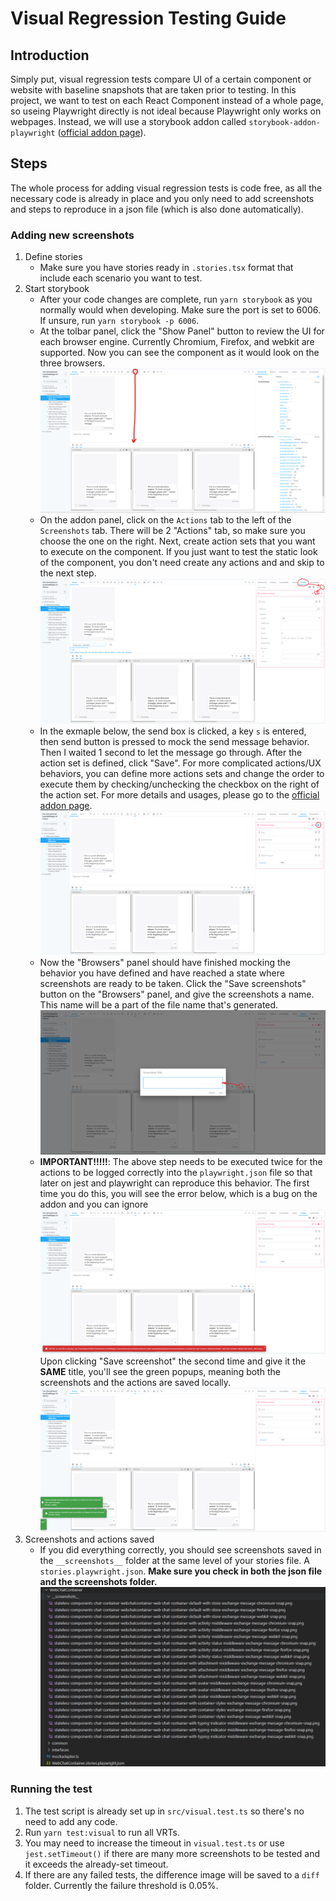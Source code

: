 # Visual Regression Testing Guide

## Introduction
Simply put, visual regression tests compare UI of a certain component or website with baseline snapshots that are taken prior to testing. In this project, we want to test on each React Component instead of a whole page, so useing Playwright directly is not ideal because Playwright only works on webpages. Instead, we will use a storybook addon called `storybook-addon-playwright` ([official addon page](https://storybook.js.org/addons/storybook-addon-playwright)).

## Steps
The whole process for adding visual regression tests is code free, as all the necessary code is already in place and you only need to add screenshots and steps to reproduce in a json file (which is also done automatically).

### Adding new screenshots

1. Define stories
    - Make sure you have stories ready in `.stories.tsx` format that include each scenario you want to test.
1. Start storybook
    - After your code changes are complete, run `yarn storybook` as you normally would when developing. Make sure the port is set to 6006. If unsure, run `yarn storybook -p 6006`.
    - At the tolbar panel, click the "Show Panel" button to review the UI for each browser engine. Currently Chromium, Firefox, and webkit are supported. Now you can see the component as it would look on the three browsers.
    ![vrt-show-panel](.attachments/vrt-show-panel.png)
    - On the addon panel, click on the `Actions` tab to the left of the `Screenshots` tab. There will be 2 "Actions" tab, so make sure you choose the one on the right. Next, create action sets that you want to execute on the component. If you just want to test the static look of the component, you don't need create any actions and and skip to the next step.
    ![vrt-create-action-set](.attachments/vrt-create-action-set.png)
    - In the exmaple below, the send box is clicked, a key `s` is entered, then send button is pressed to mock the send message behavior. Then I waited 1 second to let the message go through. After the action set is defined, click "Save". For more complicated actions/UX behaviors, you can define more actions sets and change the order to execute them by checking/unchecking the checkbox on the right of the action set. For more details and usages, please go to the [official addon page](https://storybook.js.org/addons/storybook-addon-playwright).
    ![vrt-save-action-set](.attachments/vrt-save-action-set.png)
    - Now the "Browsers" panel should have finished mocking the behavior you have defined and have reached a state where screenshots are ready to be taken. Click the "Save screenshots" button on the "Browsers" panel, and give the screenshots a name. This name will be a part of the file name that's generated.
    ![vrt-save-screenshot](.attachments/vrt-save-screenshot.png)
    - **IMPORTANT!!!!!**: The above step needs to be executed twice for the actions to be logged correctly into the `playwright.json` file so that later on jest and playwright can reproduce this behavior. The first time you do this, you will see the error below, which is a bug on the addon and you can ignore
    ![vrt-save-screenshot-1](.attachments/vrt-save-screenshot-1.png)
    Upon clicking "Save screenshot" the second time and give it the **SAME** title, you'll see the green popups, meaning both the screenshots and the actions are saved locally.
    ![vrt-save-screenshot-2](.attachments/vrt-save-screenshot-2.png)
1. Screenshots and actions saved
    - If you did everything correctly, you should see screenshots saved in the `__screenshots__` folder at the same level of your stories file. A `stories.playwright.json`. **Make sure you check in both the json file and the screenshots folder.**
    ![vrt-screenshots](.attachments/vrt-screenshots.png)

### Running the test
1. The test script is already set up in `src/visual.test.ts` so there's no need to add any code. 
2. Run `yarn test:visual` to run all VRTs.
3. You may need to increase the timeout in `visual.test.ts` or use `jest.setTimeout()` if there are many more screenshots to be tested and it exceeds the already-set timeout.
4. If there are any failed tests, the difference image will be saved to a `diff` folder. Currently the failure threshold is 0.05%.
